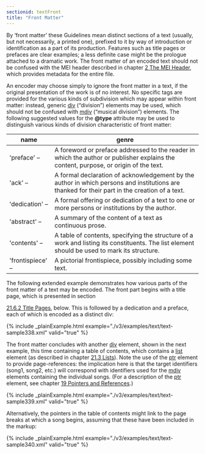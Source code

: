 ```yaml
---
sectionid: textFront
title: "Front Matter"
---
```




By ‘front matter’ these Guidelines mean distinct sections of a text
(usually, but not necessarily, a printed one), prefixed to it by way of introduction
or
identification as a part of its production. Features such as title pages or prefaces
are
clear examples; a less definite case might be the prologue attached to a dramatic
work. The
front matter of an encoded text should not be confused with the MEI header described
in
chapter <a class="link_ptr" title="The MEI Header" href="/v3/guidelines/header">2 The MEI Header</a>, which provides metadata for the entire file.

An encoder may choose simply to ignore the front matter in a text, if the original
presentation of the work is of no interest. No specific tags are provided for the
various
kinds of subdivision which may appear within front matter: instead, generic 
<a class="link_odd_elementSpec" href="/v3/elements/div">div</a> (“division”) elements may be used, which should not be confused with 
<a class="link_odd_elementSpec" href="/v3/elements/mdiv">mdiv</a> (“musical division”) elements. The following suggested values for
the **@type** attribute may be used to distinguish various kinds of division
characteristic of front matter:


<table class="table table-striped table-hover">
   <thead>
      <tr>
         <th>name</th>
         <th>genre</th>
      </tr>
   </thead>
   <tbody>
      <tr>
         <td>'preface' – </td>
         <td>A foreword or preface addressed to the reader in which the author or publisher
            explains the content, purpose, or origin of the text. 
         </td>
      </tr>
      <tr>
         <td>'ack' – </td>
         <td>A formal declaration of acknowledgement by the author in which persons and
            institutions are thanked for their part in the creation of a text.
         </td>
      </tr>
      <tr>
         <td>'dedication' – </td>
         <td>A formal offering or dedication of a text to one or more persons or institutions by
            the author.
         </td>
      </tr>
      <tr>
         <td>'abstract' – </td>
         <td>A summary of the content of a text as continuous prose.</td>
      </tr>
      <tr>
         <td>'contents' – </td>
         <td>A table of contents, specifying the structure of a work and listing its constituents.
            The list element should be used to mark its structure.
         </td>
      </tr>
      <tr>
         <td>'frontispiece' – </td>
         <td>A pictorial frontispiece, possibly including some text.</td>
      </tr>
   </tbody>
</table>
The following extended example demonstrates how various parts of the front matter
of a text
may be encoded. The front part begins with a title page, which is presented in section

<a class="link_ptr" title="Title Pages" href="/v3/guidelines/text#textTitlePages">21.6.2 Title Pages</a>, below. This is followed by a dedication and a preface, each of
which is encoded as a distinct div:

{% include _plainExample.html example="./v3/examples/text/text-sample338.xml" valid="true" %}

The front matter concludes with another 
<a class="link_odd_elementSpec" href="/v3/elements/div">div</a> element, shown in the
next example, this time containing a table of contents, which contains a 
<a class="link_odd_elementSpec" href="/v3/elements/list">list</a> element (as described in chapter 
<a class="link_ptr" title="Lists" href="/v3/guidelines/text#textLists">21.3 Lists</a>). Note the use of
the 
<a class="link_odd_elementSpec" href="/v3/elements/ptr">ptr</a> element to provide page-references: the implication here is
that the target identifiers (song1, song2, etc.) will correspond with identifiers
used for
the 
<a class="link_odd_elementSpec" href="/v3/elements/mdiv">mdiv</a> elements containing the individual songs. (For a description
of the 
<a class="link_odd_elementSpec" href="/v3/elements/ptr">ptr</a> element, see chapter 
<a class="link_ptr" title="Pointers and References" href="/v3/guidelines/ptrRef">19 Pointers and References</a>.)

{% include _plainExample.html example="./v3/examples/text/text-sample339.xml" valid="true" %}

Alternatively, the pointers in the table of contents might link to the page breaks
at which
a song begins, assuming that these have been included in the markup:

{% include _plainExample.html example="./v3/examples/text/text-sample340.xml" valid="true" %}

